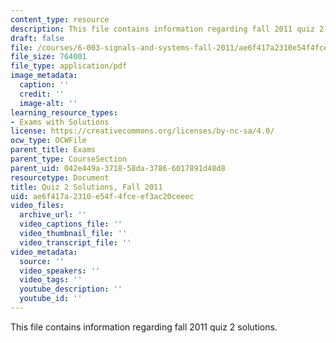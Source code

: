 ```yaml
---
content_type: resource
description: This file contains information regarding fall 2011 quiz 2 solutions.
draft: false
file: /courses/6-003-signals-and-systems-fall-2011/ae6f417a2310e54f4fceef3ac20ceeec_MIT6_003F11_q2_sol.pdf
file_size: 764001
file_type: application/pdf
image_metadata:
  caption: ''
  credit: ''
  image-alt: ''
learning_resource_types:
- Exams with Solutions
license: https://creativecommons.org/licenses/by-nc-sa/4.0/
ocw_type: OCWFile
parent_title: Exams
parent_type: CourseSection
parent_uid: 042e449a-3718-58da-3786-6017891d48d8
resourcetype: Document
title: Quiz 2 Solutions, Fall 2011
uid: ae6f417a-2310-e54f-4fce-ef3ac20ceeec
video_files:
  archive_url: ''
  video_captions_file: ''
  video_thumbnail_file: ''
  video_transcript_file: ''
video_metadata:
  source: ''
  video_speakers: ''
  video_tags: ''
  youtube_description: ''
  youtube_id: ''
---
```

This file contains information regarding fall 2011 quiz 2 solutions.